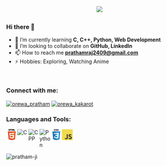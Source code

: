 <h1 align="center">
  <a href="https://git.io/typing-svg">
    <img src="https://readme-typing-svg.herokuapp.com/?lines=G Greetings,Programmers!👋;I'm+Prathamraj+Giri...;This+is+my+profile!&center=true&size=30">
  </a>
</h1>

### Hi there 👋

- 🌱 I’m currently learning **C, C++, Python, Web Development**
- 👯 I’m looking to collaborate on **GitHub, LinkedIn**
- 📫 How to reach me **prathamraj2409@gmail.com**
- ⚡ Hobbies: Exploring, Watching Anime
<!--- 📹 -->
<br />

<h3 align="left">Connect with me:</h3>
<p align="left">
<a href="https://twitter.com/Prathamraj_Giri" target="blank"><img align="center" src="https://raw.githubusercontent.com/rahuldkjain/github-profile-readme-generator/master/src/images/icons/Social/twitter.svg" alt="orewa_pratham" height="30" width="40" /></a>
<a href="https://linkedin.com/in/orewakakarot" target="blank"><img align="center" src="https://raw.githubusercontent.com/rahuldkjain/github-profile-readme-generator/master/src/images/icons/Social/linked-in-alt.svg" alt="orewa_kakarot" height="30" width="40" /></a>
</p>

### Languages and Tools:

<a href="https://developer.mozilla.org/en-US/docs/Web/HTML" target="_blank" rel="noreferrer"><img align="left" alt="HTML5" width="30px"  src="https://raw.githubusercontent.com/github/explore/80688e429a7d4ef2fca1e82350fe8e3517d3494d/topics/html/html.png" /></a>
<a href="https://www.cprogramming.com/" target="_blank" rel="noreferrer"><img align="left" alt="C" width="30px" src="https://img.icons8.com/color/50/000000/c-programming.png"/></a> 
<a href="https://www.w3schools.com/cpp/" target="_blank" rel="noreferrer"><img align="left" alt="CPP" width="30px" src="https://www.freeiconspng.com/uploads/c--logo-icon-0.png"/></a>
<a href="https://www.python.org" target="_blank" rel="noreferrer"><img align="left" alt="Python" width="30px" src="https://img.icons8.com/color/48/000000/python--v1.png"/></a>
<a href="https://developer.mozilla.org/en-US/docs/Web/CSS" target="_blank" rel="noreferrer"><img align="left" alt="CSS 3" width="30px" src="https://raw.githubusercontent.com/github/explore/80688e429a7d4ef2fca1e82350fe8e3517d3494d/topics/css/css.png" /></a>
<a href="https://developer.mozilla.org/en-US/docs/Web/JavaScript" target="_blank" rel="noreferrer"> 
<img align="left" alt="Javascript" width="30px" src="https://raw.githubusercontent.com/devicons/devicon/master/icons/javascript/javascript-original.svg"/> </a> 

<br/><br/><br/>
<p><img align="center" src="https://github-readme-stats.vercel.app/api/top-langs?username=pratham-ji&show_icons=true&locale=en&layout=compact" alt="pratham-ji" /></p>



